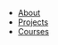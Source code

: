 <ul>
	<li><a href="{{ site.baseurl }}/about/index.html">About</a></li>
	<li><a href="{{ site.baseurl }}/projects/index.html">Projects</a></li>
	<li><a href="{{ site.baseurl }}/courses/index.html">Courses</a></li>
</ul>
